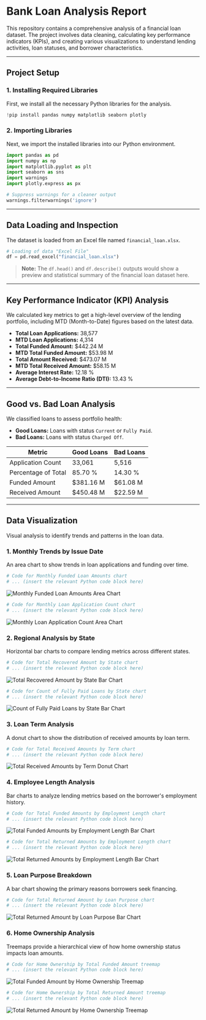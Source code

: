 # Bank Loan Analysis Report

This repository contains a comprehensive analysis of a financial loan dataset. The project involves data cleaning, calculating key performance indicators (KPIs), and creating various visualizations to understand lending activities, loan statuses, and borrower characteristics.

---

## Project Setup

### 1. Installing Required Libraries
First, we install all the necessary Python libraries for the analysis.
```python
!pip install pandas numpy matplotlib seaborn plotly
```

### 2. Importing Libraries
Next, we import the installed libraries into our Python environment.
```python
import pandas as pd
import numpy as np
import matplotlib.pyplot as plt
import seaborn as sns
import warnings
import plotly.express as px

# Suppress warnings for a cleaner output
warnings.filterwarnings('ignore')
```

---

## Data Loading and Inspection

The dataset is loaded from an Excel file named `financial_loan.xlsx`.

```python
# Loading of data "Excel File"
df = pd.read_excel("financial_loan.xlsx")
```
> **Note:** The `df.head()` and `df.describe()` outputs would show a preview and statistical summary of the financial loan dataset here.

---

## Key Performance Indicator (KPI) Analysis

We calculated key metrics to get a high-level overview of the lending portfolio, including MTD (Month-to-Date) figures based on the latest data.

* **Total Loan Applications:** 38,577
* **MTD Loan Applications:** 4,314
* **Total Funded Amount:** $442.24 M
* **MTD Total Funded Amount:** $53.98 M
* **Total Amount Received:** $473.07 M
* **MTD Total Received Amount:** $58.15 M
* **Average Interest Rate:** 12.18 %
* **Average Debt-to-Income Ratio (DTI):** 13.43 %

---

## Good vs. Bad Loan Analysis

We classified loans to assess portfolio health:
- **Good Loans:** Loans with status `Current` or `Fully Paid`.
- **Bad Loans:** Loans with status `Charged Off`.

| Metric                  | Good Loans       | Bad Loans     |
| ----------------------- | ---------------- | ------------- |
| Application Count       | 33,061           | 5,516         |
| Percentage of Total     | 85.70 %          | 14.30 %       |
| Funded Amount           | $381.16 M        | $61.08 M      |
| Received Amount         | $450.48 M        | $22.59 M      |

---

## Data Visualization

Visual analysis to identify trends and patterns in the loan data.

### 1. Monthly Trends by Issue Date
An area chart to show trends in loan applications and funding over time.

```python
# Code for Monthly Funded Loan Amounts chart
# ... (insert the relevant Python code block here)
```
![Monthly Funded Loan Amounts Area Chart](images/monthly_funded_loan_amounts.png)

```python
# Code for Monthly Loan Application Count chart
# ... (insert the relevant Python code block here)
```
![Monthly Loan Application Count Area Chart](images/loan_application_count.png)


### 2. Regional Analysis by State
Horizontal bar charts to compare lending metrics across different states.

```python
# Code for Total Recovered Amount by State chart
# ... (insert the relevant Python code block here)
```
![Total Recovered Amount by State Bar Chart](images/state_recovered_amount.png)

```python
# Code for Count of Fully Paid Loans by State chart
# ... (insert the relevant Python code block here)
```
![Count of Fully Paid Loans by State Bar Chart](images/state_fully_paid_count.png)


### 3. Loan Term Analysis
A donut chart to show the distribution of received amounts by loan term.

```python
# Code for Total Received Amounts by Term chart
# ... (insert the relevant Python code block here)
```
![Total Received Amounts by Term Donut Chart](images/term_received_amount_donut.png)


### 4. Employee Length Analysis
Bar charts to analyze lending metrics based on the borrower's employment history.

```python
# Code for Total Funded Amounts by Employment Length chart
# ... (insert the relevant Python code block here)
```
![Total Funded Amounts by Employment Length Bar Chart](images/emp_length_funded_amount.png)

```python
# Code for Total Returned Amounts by Employment Length chart
# ... (insert the relevant Python code block here)
```
![Total Returned Amounts by Employment Length Bar Chart](images/emp_length_returned_amount.png)


### 5. Loan Purpose Breakdown
A bar chart showing the primary reasons borrowers seek financing.

```python
# Code for Total Returned Amount by Loan Purpose chart
# ... (insert the relevant Python code block here)
```
![Total Returned Amount by Loan Purpose Bar Chart](images/purpose_returned_amount.png)


### 6. Home Ownership Analysis
Treemaps provide a hierarchical view of how home ownership status impacts loan amounts.

```python
# Code for Home Ownership by Total Funded Amount treemap
# ... (insert the relevant Python code block here)
```
![Total Funded Amount by Home Ownership Treemap](path/to/your/home_ownership_funded.png)

```python
# Code for Home Ownership by Total Returned Amount treemap
# ... (insert the relevant Python code block here)
```
![Total Returned Amount by Home Ownership Treemap](path/to/your/home_ownership_returned.png)
